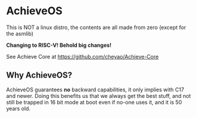 # AchieveOS

This is NOT a linux distro, the contents are all made from zero (except for the asmlib)

**Changing to RISC-V! Behold big changes!**

See Achieve Core at https://github.com/cheyao/Achieve-Core

## Why AchieveOS?

AchieveOS guarantees __no__ backward capabilities, it only implies with C17 and newer.
Doing this benefits us that we always get the best stuff, and not still be trapped in 16 bit
mode at boot even if no-one uses it, and it is 50 years old.
